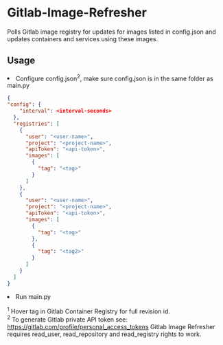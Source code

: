 # Gitlab-Image-Refresher
Polls Gitlab image registry for updates for images listed in config.json and updates containers and services
using these images.


<h2>Usage</h2>
<li>Configure config.json<sup>2</sup>, make sure config.json is in the same folder as main.py</li>

```json
{
"config": {
    "interval": <interval-seconds>
  },
  "registries": [
    {
      "user": "<user-name>",
      "project": "<project-name>",
      "apiToken": "<api-token>",
      "images": [
        {
          "tag": "<tag>"
        }
      ]
    },
    {
      "user": "<user-name>",
      "project": "<project-name>",
      "apiToken": "<api-token>",
      "images": [
        {
          "tag": "<tag>"
        },
        {
          "tag": "<tag2>"
        }
      ]
    }
  ]
}
```
<li>Run main.py</li>

<sup>1</sup> Hover tag in Gitlab Container Registry for full revision id.<br />
<sup>2</sup> To generate Gitlab private API token see: https://gitlab.com/profile/personal_access_tokens
Gitlab Image Refresher requires read_user, read_repository and read_registry rights to work.